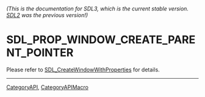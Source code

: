 ###### (This is the documentation for SDL3, which is the current stable version. [SDL2](https://wiki.libsdl.org/SDL2/) was the previous version!)
# SDL_PROP_WINDOW_CREATE_PARENT_POINTER

Please refer to [SDL_CreateWindowWithProperties](SDL_CreateWindowWithProperties) for details.

----
[CategoryAPI](CategoryAPI), [CategoryAPIMacro](CategoryAPIMacro)

